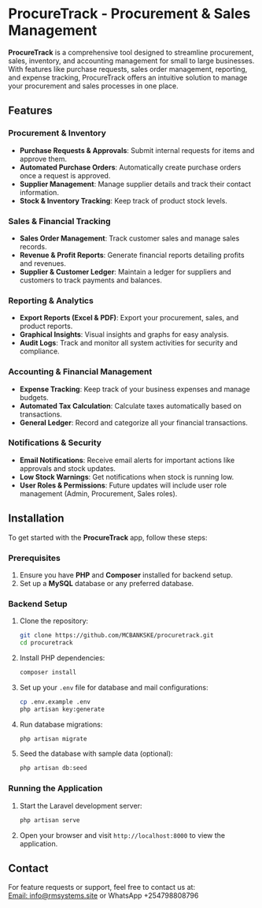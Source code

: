 # ProcureTrack - Procurement & Sales Management

**ProcureTrack** is a comprehensive tool designed to streamline procurement, sales, inventory, and accounting management for small to large businesses. With features like purchase requests, sales order management, reporting, and expense tracking, ProcureTrack offers an intuitive solution to manage your procurement and sales processes in one place.

## Features

### Procurement & Inventory
- **Purchase Requests & Approvals**: Submit internal requests for items and approve them.
- **Automated Purchase Orders**: Automatically create purchase orders once a request is approved.
- **Supplier Management**: Manage supplier details and track their contact information.
- **Stock & Inventory Tracking**: Keep track of product stock levels.

### Sales & Financial Tracking
- **Sales Order Management**: Track customer sales and manage sales records.
- **Revenue & Profit Reports**: Generate financial reports detailing profits and revenues.
- **Supplier & Customer Ledger**: Maintain a ledger for suppliers and customers to track payments and balances.

### Reporting & Analytics
- **Export Reports (Excel & PDF)**: Export your procurement, sales, and product reports.
- **Graphical Insights**: Visual insights and graphs for easy analysis.
- **Audit Logs**: Track and monitor all system activities for security and compliance.

### Accounting & Financial Management
- **Expense Tracking**: Keep track of your business expenses and manage budgets.
- **Automated Tax Calculation**: Calculate taxes automatically based on transactions.
- **General Ledger**: Record and categorize all your financial transactions.

### Notifications & Security
- **Email Notifications**: Receive email alerts for important actions like approvals and stock updates.
- **Low Stock Warnings**: Get notifications when stock is running low.
- **User Roles & Permissions**: Future updates will include user role management (Admin, Procurement, Sales roles).

## Installation

To get started with the **ProcureTrack** app, follow these steps:

### Prerequisites
1. Ensure you have **PHP** and **Composer** installed for backend setup.
2. Set up a **MySQL** database or any preferred database.

### Backend Setup
1. Clone the repository:
   ```bash
   git clone https://github.com/MCBANKSKE/procuretrack.git
   cd procuretrack
   ```
2. Install PHP dependencies:
   ```bash
   composer install
   ```
3. Set up your `.env` file for database and mail configurations:
   ```bash
   cp .env.example .env
   php artisan key:generate
   ```
4. Run database migrations:
   ```bash
   php artisan migrate
   ```
5. Seed the database with sample data (optional):
   ```bash
   php artisan db:seed
   ```

### Running the Application
1. Start the Laravel development server:
   ```bash
   php artisan serve
   ```
2. Open your browser and visit `http://localhost:8000` to view the application.

## Contact

For feature requests or support, feel free to contact us at:  
[Email: info@rmsystems.site](mailto:info@rmsystems.site) or WhatsApp +254798808796

